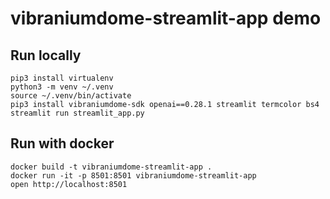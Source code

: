 # vibraniumdome-streamlit-app demo

## Run locally
```
pip3 install virtualenv
python3 -m venv ~/.venv
source ~/.venv/bin/activate
pip3 install vibraniumdome-sdk openai==0.28.1 streamlit termcolor bs4
streamlit run streamlit_app.py
```

## Run with docker
```
docker build -t vibraniumdome-streamlit-app .
docker run -it -p 8501:8501 vibraniumdome-streamlit-app
open http://localhost:8501
```
